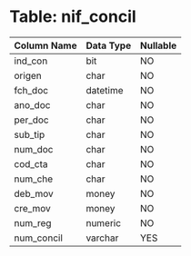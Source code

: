 # Table: nif_concil

| Column Name | Data Type | Nullable |
|-------------|-----------|----------|
| ind_con | bit | NO |
| origen | char | NO |
| fch_doc | datetime | NO |
| ano_doc | char | NO |
| per_doc | char | NO |
| sub_tip | char | NO |
| num_doc | char | NO |
| cod_cta | char | NO |
| num_che | char | NO |
| deb_mov | money | NO |
| cre_mov | money | NO |
| num_reg | numeric | NO |
| num_concil | varchar | YES |
